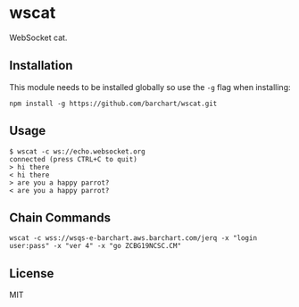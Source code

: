 # wscat

WebSocket cat.

## Installation

This module needs to be installed globally so use the `-g` flag when installing:

```
npm install -g https://github.com/barchart/wscat.git
```

## Usage

```
$ wscat -c ws://echo.websocket.org 
connected (press CTRL+C to quit)
> hi there
< hi there
> are you a happy parrot?
< are you a happy parrot?
```

## Chain Commands

```
wscat -c wss://wsqs-e-barchart.aws.barchart.com/jerq -x "login user:pass" -x "ver 4" -x "go ZCBG19NCSC.CM"
```

## License

MIT
